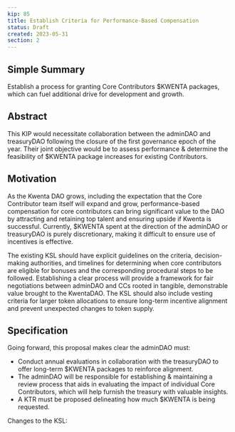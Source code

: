 ```yaml
---
kip: 85
title: Establish Criteria for Performance-Based Compensation
status: Draft
created: 2023-05-31
section: 2
---
```


## Simple Summary
Establish a process for granting Core Contributors $KWENTA packages, which can fuel additional drive for development and growth.

## Abstract
This KIP would necessitate collaboration between the adminDAO and treasuryDAO following the closure of the first governance epoch of the year. Their joint objective would be to assess performance & determine the feasibility of $KWENTA package increases for existing Contributors.

## Motivation
As the Kwenta DAO grows, including the expectation that the Core Contributor team itself will expand and grow, performance-based compensation for core contributors can bring significant value to the DAO by attracting and retaining top talent and ensuring upside if Kwenta is successful. Currently, $KWENTA spent at the direction of the adminDAO or treasuryDAO is purely discretionary, making it difficult to ensure use of incentives is effective.

The existing KSL should have explicit guidelines on the criteria, decision-making authorities, and timelines for determining when core contributors are eligible for bonuses and the corresponding procedural steps to be followed. Establishing a clear process will provide a framework for fair negotiations between adminDAO and CCs rooted in tangible, demonstrable value brought to the KwentaDAO. The KSL should also include vesting criteria for larger token allocations to ensure long-term incentive alignment and prevent unexpected changes to token supply.

## Specification
Going forward, this proposal makes clear the adminDAO must:

- Conduct annual evaluations in collaboration with the treasuryDAO to offer long-term $KWENTA packages to reinforce alignment. 
- The adminDAO will be responsible for establishing & maintaining a review process that aids in evaluating the impact of individual Core Contributors, which will help furnish the treasury with valuable insights.
- A KTR must be proposed delineating how much $KWENTA is being requested.


Changes to the KSL:
